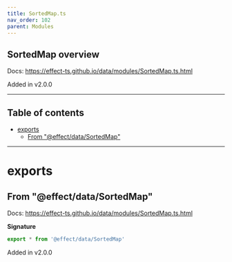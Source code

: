 ```yaml
---
title: SortedMap.ts
nav_order: 102
parent: Modules
---
```


## SortedMap overview

Docs: https://effect-ts.github.io/data/modules/SortedMap.ts.html

Added in v2.0.0

---

<h2 class="text-delta">Table of contents</h2>

- [exports](#exports)
  - [From "@effect/data/SortedMap"](#from-effectdatasortedmap)

---

# exports

## From "@effect/data/SortedMap"

Docs: https://effect-ts.github.io/data/modules/SortedMap.ts.html

**Signature**

```ts
export * from '@effect/data/SortedMap'
```

Added in v2.0.0
